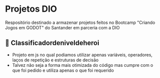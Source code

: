 # Projetos DIO

Respositório destinado a armazenar projetos feitos no Bootcamp "Criando Jogos em GODOT" do Santander em parceria com a DIO

## 💎 Classificadordeniveldeheroi
- Projeto em js no qual podiamos utilizar apenas variáveis, operadores, laços de repetição e estruturas de decisão
- Talvez não seja a forma mais otimizada do código mas cumpre com o que foi pedido e utiliza apenas o que foi requerido

